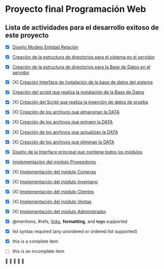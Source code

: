 # Proyecto final Programación Web
## Lista de actividades para el desarrollo exitoso de este proyecto

- [X] [Diseño Modelo Entidad Relación]()
- [X] [Creación de la estructura de directorios para el sistema en el servidor]()
- [X] [Creación de la estructura de directorios para la Base de Datos en el servidor]()
- [X] [X] [Creación Interface de instalación de la base de datos del sistema]()
- [X] [Creación del script que realiza la instalación de la Base de Datos]()
- [X] [X] [Creación del Script que realiza la inserción de datos de prueba]()
- [X] [X] [Creación de los archivos que almacenan la DATA]()
- [X] [X] [Creación de los archivos que extraen la DATA]()
- [X] [X] [Creación de los archivos que actualizan la DATA]()
- [X] [X] [Creación de los archivos que eliminan la DATA]()
- [X] [Diseño de la Interface principal que contiene todos los módulos]()
- [X] [Implementación del módulo Proveedores]()
- [X] [X] [Implementación del módulo Compras]()
- [X] [X] [Implementación del módulo Inventario]()
- [X] [X] [Implementación del módulo Clientes]()
- [X] [X] [Implementación del módulo Ventas]()
- [X] [X] [Implementación del módulo Administrador]()

- [x] @mentions, #refs, [links](), **formatting**, and <del>tags</del> supported
- [x] list syntax required (any unordered or ordered list supported)
- [x] this is a complete item
- [ ] this is an incomplete item

:mushroom:
:mushroom:
:mushroom:
:mushroom:
:mushroom:
